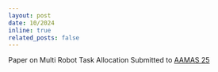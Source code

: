 ```yaml
---
layout: post
date: 10/2024
inline: true
related_posts: false
---
```


Paper on Multi Robot Task Allocation Submitted to [AAMAS 25](https://aamas2025.org/)
